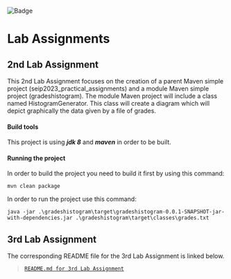 ![Badge](https://github.com/github/JohnKalan/LabAssignments/workflows/maven.yml/badge.svg)

# Lab Assignments 

## 2nd Lab Assignment 

This 2nd Lab Assignment focuses on the creation of a parent Maven simple project (seip2023_practical_assignments)
and a module Maven simple project (gradeshistogram). The module Maven project will include a class named 
HistogramGenerator. This class will create a diagram which will depict graphically the data given by a file of grades. 

#### Build tools 
This project is using ***jdk 8*** and ***maven*** in order to be built.


#### Running the project 
In order to build the project you need to build it first by using this command: 
```
mvn clean package
```
In order to run the project use this command:
```
java -jar .\gradeshistogram\target\gradeshistogram-0.0.1-SNAPSHOT-jar-with-dependencies.jar .\gradeshistogram\target\classes\grades.txt
```

## 3rd Lab Assignment

The corresponding README file for the 3rd Lab Assignment is linked below.

> [`README.md for 3rd Lab Assignment`](unittesting/README.md)

